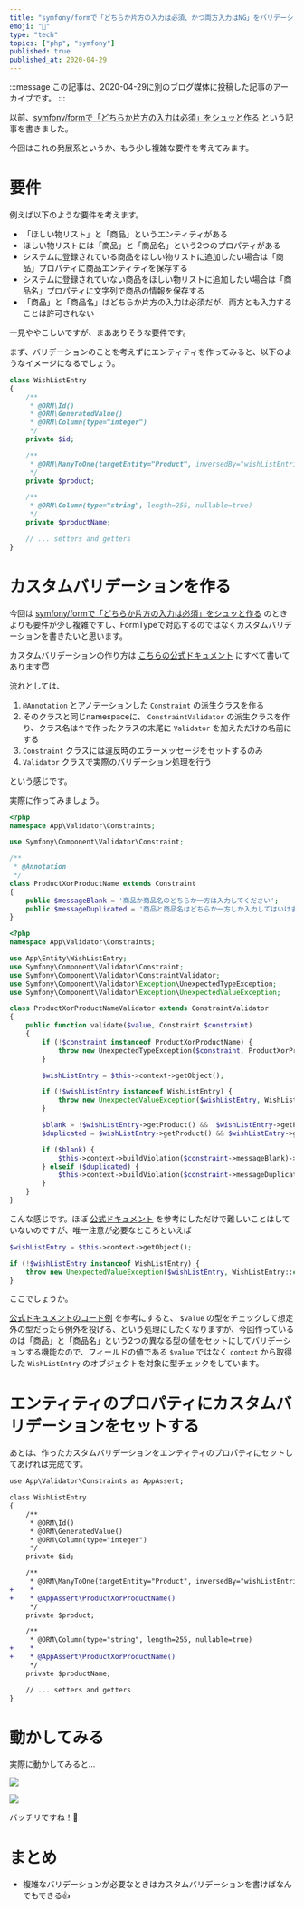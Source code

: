 ```yaml
---
title: "symfony/formで「どちらか片方の入力は必須、かつ両方入力はNG」をバリデーションする"
emoji: "🎻"
type: "tech"
topics: ["php", "symfony"]
published: true
published_at: 2020-04-29
---
```


:::message
この記事は、2020-04-29に別のブログ媒体に投稿した記事のアーカイブです。
:::

以前、[symfony/formで「どちらか片方の入力は必須」をシュッと作る](https://blog.ttskch.com/symfony-form-required-at-least-one/) という記事を書きました。

今回はこれの発展系というか、もう少し複雑な要件を考えてみます。

# 要件

例えば以下のような要件を考えます。

* 「ほしい物リスト」と「商品」というエンティティがある
* ほしい物リストには「商品」と「商品名」という2つのプロパティがある
* システムに登録されている商品をほしい物リストに追加したい場合は「商品」プロパティに商品エンティティを保存する
* システムに登録されていない商品をほしい物リストに追加したい場合は「商品名」プロパティに文字列で商品の情報を保存する
* 「商品」と「商品名」はどちらか片方の入力は必須だが、両方とも入力することは許可されない

一見ややこしいですが、まあありそうな要件です。

まず、バリデーションのことを考えずにエンティティを作ってみると、以下のようなイメージになるでしょう。

```php
class WishListEntry
{
    /**
     * @ORM\Id()
     * @ORM\GeneratedValue()
     * @ORM\Column(type="integer")
     */
    private $id;

    /**
     * @ORM\ManyToOne(targetEntity="Product", inversedBy="wishListEntries")
     */
    private $product;

    /**
     * @ORM\Column(type="string", length=255, nullable=true)
     */
    private $productName;

    // ... setters and getters
}
```

# カスタムバリデーションを作る

今回は [symfony/formで「どちらか片方の入力は必須」をシュッと作る](https://blog.ttskch.com/symfony-form-required-at-least-one/) のときよりも要件が少し複雑ですし、FormTypeで対応するのではなくカスタムバリデーションを書きたいと思います。

カスタムバリデーションの作り方は [こちらの公式ドキュメント](https://symfony.com/doc/current/validation/custom_constraint.html) にすべて書いてあります😇

流れとしては、

1. `@Annotation` とアノテーションした `Constraint` の派生クラスを作る
2. そのクラスと同じnamespaceに、 `ConstraintValidator` の派生クラスを作り、クラス名は↑で作ったクラスの末尾に `Validator` を加えただけの名前にする
3. `Constraint` クラスには違反時のエラーメッセージをセットするのみ
4. `Validator` クラスで実際のバリデーション処理を行う

という感じです。

実際に作ってみましょう。

```php
<?php
namespace App\Validator\Constraints;

use Symfony\Component\Validator\Constraint;

/**
 * @Annotation
 */
class ProductXorProductName extends Constraint
{
    public $messageBlank = '商品か商品名のどちらか一方は入力してください';
    public $messageDuplicated = '商品と商品名はどちらか一方しか入力してはいけません';
}
```

```php
<?php
namespace App\Validator\Constraints;

use App\Entity\WishListEntry;
use Symfony\Component\Validator\Constraint;
use Symfony\Component\Validator\ConstraintValidator;
use Symfony\Component\Validator\Exception\UnexpectedTypeException;
use Symfony\Component\Validator\Exception\UnexpectedValueException;

class ProductXorProductNameValidator extends ConstraintValidator
{
    public function validate($value, Constraint $constraint)
    {
        if (!$constraint instanceof ProductXorProductName) {
            throw new UnexpectedTypeException($constraint, ProductXorProductName::class);
        }

        $wishListEntry = $this->context->getObject();

        if (!$wishListEntry instanceof WishListEntry) {
            throw new UnexpectedValueException($wishListEntry, WishListEntry::class);
        }

        $blank = !$wishListEntry->getProduct() && !$wishListEntry->getProductName();
        $duplicated = $wishListEntry->getProduct() && $wishListEntry->getProductName();

        if ($blank) {
            $this->context->buildViolation($constraint->messageBlank)->addViolation();
        } elseif ($duplicated) {
            $this->context->buildViolation($constraint->messageDuplicated)->addViolation();
        }
    }
}
```

こんな感じです。ほぼ [公式ドキュメント](https://symfony.com/doc/current/validation/custom_constraint.html) を参考にしただけで難しいことはしていないのですが、唯一注意が必要なところといえば

```php
$wishListEntry = $this->context->getObject();

if (!$wishListEntry instanceof WishListEntry) {
    throw new UnexpectedValueException($wishListEntry, WishListEntry::class);
}
```

ここでしょうか。

[公式ドキュメントのコード例](https://symfony.com/doc/current/validation/custom_constraint.html#creating-the-validator-itself) を参考にすると、 `$value` の型をチェックして想定外の型だったら例外を投げる、という処理にしたくなりますが、今回作っているのは「商品」と「商品名」という2つの異なる型の値をセットにしてバリデーションする機能なので、フィールドの値である `$value` ではなく `context` から取得した `WishListEntry` のオブジェクトを対象に型チェックをしています。

# エンティティのプロパティにカスタムバリデーションをセットする

あとは、作ったカスタムバリデーションをエンティティのプロパティにセットしてあげれば完成です。

```diff
use App\Validator\Constraints as AppAssert;

class WishListEntry
{
    /**
     * @ORM\Id()
     * @ORM\GeneratedValue()
     * @ORM\Column(type="integer")
     */
    private $id;

    /**
     * @ORM\ManyToOne(targetEntity="Product", inversedBy="wishListEntries")
+    * 
+    * @AppAssert\ProductXorProductName()
     */
    private $product;

    /**
     * @ORM\Column(type="string", length=255, nullable=true)
+    * 
+    * @AppAssert\ProductXorProductName()
     */
    private $productName;

    // ... setters and getters
}
```

# 動かしてみる

実際に動かしてみると…

![](https://tva1.sinaimg.cn/large/007S8ZIlgy1ge631627wyj30nq096q3t.jpg)

![](https://tva1.sinaimg.cn/large/007S8ZIlgy1ge632iik3wj30no094dgu.jpg)

バッチリですね！🙌

# まとめ

* 複雑なバリデーションが必要なときはカスタムバリデーションを書けばなんでもできる👍
